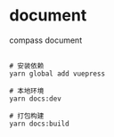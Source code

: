 # document
compass document

```

# 安装依赖
yarn global add vuepress

# 本地环境
yarn docs:dev

# 打包构建
yarn docs:build
```